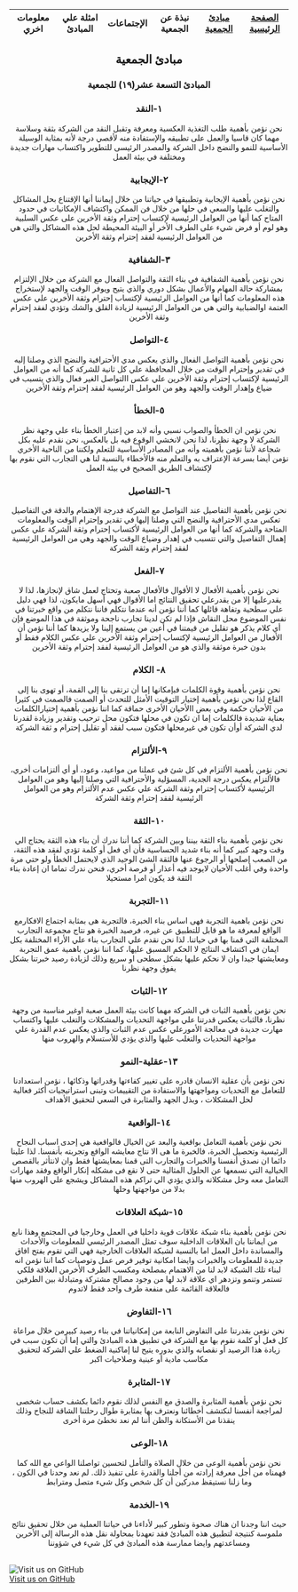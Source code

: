 
معلومات اخري             |  امثلة علي المبادئ             |  الإجتماعات             |  نبذة عن الجمعية             |  [مبادئ الجمعية](https://amateursanonymous.github.io/principles)|  [الصفحة الرئيسية](https://amateursanonymous.github.io) 
:-------------------------:|:-------------------------:|:-------------------------:|:-------------------------:|:-------------------------:|:-------------------------:

## <center>مبادئ الجمعية</center>
### <center> المبادئ التسعة عشر(١٩) للجمعية</center>

### <center>  ١-النقد</center>

<center>نحن نؤمن بأهمية طلب التغذية العكسية ومعرفة وتقبل النقد من الشركة بثقة وسلاسة مهما كان قاسيا والعمل على تطبيقه والإستفادة منه لأقصي درجة لأنه بمثابة الوسيلة الأساسية للنمو والنضج داخل الشركة والمصدر الرئيسى للتطوير واكتساب مهارات جديدة ومختلفة في بيئة العمل</center>

### <center> ٢-الإيجابية</center>

<center>نحن نؤمن بأهمية الإيجابية وتطبيقها في حياتنا من خلال إيماننا أنها الإقتناع بحل المشاكل والتغلب عليها والسعي في حلها من خلال فن الممكن واكتشاف الإمكانيات في حدود المتاح  كما أنها من العوامل الرئيسية لإكتساب إحترام وثقة الأخرين على عكس السلبية وهو لوم أو فرض شيء على الطرف الأخر أو البيئة المحيطة لحل هذه المشاكل والتي هي من العوامل الرئيسية لفقد إحترام وثقة الأخرين</center>

### <center> ٣-الشفافية</center>

<center>نحن نؤمن بأهمية الشفافية في بناء الثقة والتواصل الفعال مع الشركة من خلال الإلتزام  بمشاركة حالة المهام والأعمال بشكل دوري والذي يتيح ويوفر الوقت والجهد لإستخراج هذه المعلومات كما أنها من العوامل الرئيسية لإكتساب إحترام وثقة الأخرين علي عكس العتمة اوالضبابية والتي هي من العوامل الرئيسية لزيادة القلق والشك وتؤدي لفقد إحترام وثقة الأخرين</center>

### <center> ٤-التواصل</center>

<center>نحن نؤمن بأهمية التواصل الفعال والذي يعكس مدي الأحترافية والنضج الذي وصلنا إليه في تقدير وإحترام الوقت من خلال المحافظة علي كل ثانية للشركة  كما أنه من العوامل الرئيسية لإكتساب إحترام وثقة الأخرين علي عكس االتواصل الغير فعال والذي يتسبب في ضياع وإهدار الوقت والجهد وهو من العوامل الرئيسية لفقد إحترام وثقة الأخرين</center>

### <center> ٥-الخطأ</center>

<center>نحن نؤمن ان الخطأ والصواب نسبي وأنه لابد من إعتبار الخطأ بناء علي وجهة نظر الشركة لا وجهة نظرنا، لذا نحن لانخشي الوقوع فيه بل بالعكس، نحن نقدم عليه بكل شجاعة لأننا نؤمن بأهميته وأنه من المصادر الأساسية للتعلم ولكننا من الناحية الأخري نؤمن أيضا بسرعة الإعتراف به والتعلم منه فالأخطاء بالنسبة لنا هي التجارب التي نقوم بها لإكتشاف الطريق الصحيح في بيئة العمل</center>


### <center> ٦-التفاصيل </center>

<center>نحن نؤمن بأهمية التفاصيل عند التواصل مع الشركة فدرجة الإهتمام والدقة في التفاصيل تعكس مدي الأحترافية والنضج التي وصلنا إليها في تقدير وإحترام الوقت والمعلومات المتاحة والشركة  كما أنها من العوامل الرئيسية لأكتساب إحترام وثقة الشركة علي عكس إهمال التفاصيل  والتي تتسبب في إهدار وضياع الوقت والجهد وهي من العوامل الرئيسية لفقد إحترام وثقة الشركة</center>

### <center> ٧-الفعل</center>

<center>نحن نؤمن بأهمية الأفعال لا الأقوال فالأفعال صعبة وتحتاج  لعمل شاق لإنجازها، لذا لا يقدرعليها إلا من يقدرعلي تحقيق النتائج اما الأقوال فهي أسهل مايكون، لذا فهي دليل علي سطحية وتفاهة قائلها كما أننا نؤمن أنه عندما نتكلم فاننا نتكلم من واقع خبرتنا في نفس الموضوع محل النقاش فإذا لم تكن لدينا تجارب ناجحة وموثقة في هذا الموضع فإن أي كلام يذكر هو تقليل من قيمتنا في أعين من يستمع إلينا ولا يزيدها كما أننا نؤمن أن الأفعال من العوامل الرئيسية لإكتساب إحترام وثقة الأخرين علي عكس الكلام فقط أو بدون خبرة موثقة والذي هو من العوامل الرئيسية لفقد إحترام وثقة الأخرين</center>

### <center> ٨- الكلام</center>

<center>نحن نؤمن بأهمية وقوة الكلمات فبإمكانها إما أن ترتقى بنا إلى القمة، أو تهوى بنا إلى القاع  لذا نحن نؤمن بأهمية إختيار التوقيت الأمثل للتحدث أو الصمت فالصمت في كثيرا من الأحيان حكمة وفي بعض االأحيان الأخرى حماقة كما اننا نؤمن بأهمية إختيارالكلمات بعناية شديدة فالكلمات إما ان تكون في محلها  فتكون محل ترحيب وتقدير وزيادة لقدرنا لدي الشركة أوأن تكون في غيرمحلها فتكون سبب لفقد أو تقليل إحترام  و ثقة الشركة</center>

### <center> ٩-الألتزام</center>

<center>نحن نؤمن بأهمية الألتزام في كل شئ في عملنا من مواعيد، وعود، أو أي ألتزامات أخري، فالألتزام يعكس درجة الجدية، المسؤلية والأحترافية التي وصلنا إليها وهو من العوامل الرئيسية لأكتساب إحترام وثقة الشركة علي عكس عدم الألتزام وهو من العوامل الرئيسية لفقد إحترام وثقة الشركة</center>

### <center> ١٠-الثقة </center>

<center>نحن نؤمن بأهمية بناء الثقة بيننا وبين الشركة كما أننا ندرك أن بناء هذه الثقة يحتاج الي وقت وجهد كبير كما أنه بناء شديد الحساسية فأن أي فعل أو كلمة تؤدي لفقد هذه الثقة، من الصعب إصلحها أو الرجوع عنها فالثقة الشئ الوحيد الذي لايحتمل الخطأ ولو حتي مرة واحدة  وفي أغلب الأحيان لايوجد فيه أعذار أو فرصة أخري،  فنحن ندرك تماما ان إعادة  بناء الثقة قد يكون امرا مستحيلا</center>

### <center> ١١-التجربة</center>

<center> نحن نؤمن باهمية التجربة فهى اساس بناء الخبرة،  فالتجربة هى بمثابة اجتماع الافكارمع الواقع لمعرفة ما هو قابل للتطبيق عن غيره، فرصيد الخبرة هو نتاج مجموعة التجارب المختلفة التي قمنا بها في حياتنا. لذا نحن نقدم علي التجارب بناء علي الأراء المختلفة بكل ايمان في اكتشاف النتائج لا الحكم المسبق عليها، كما اننا نؤمن باهمية عمق التجربة ومعايشتها جيدا وان لا نحكم عليها بشكل سطحى او سريع وذلك لزيادة رصيد خبرتنا بشكل يفوق وجهة نظرنا 
 </center>
 
### <center> ١٢-الثبات</center>

<center> نحن نؤمن بأهمية الثبات في الشركة مهما كانت بيئة العمل  صعبة اوغير مناسبة من وجهة نظرنا، فالثبات يعكس قدرتنا علي مواجهة التحديات والمشكلات والتغلب عليها واكتساب مهارت جديدة في معالجة الأمورعلي عكس عدم الثبات والذي يعكس عدم القدرة علي مواجهة التحديات والتغلب عليها والذي يؤدي للأستسلام والهروب منها</center>

### <center> ١٣-عقلية-النمو </center>

<center>نحن نؤمن بأن عقلية الانسان قادره على تغيير كفاءتها وقدراتها وذكائها ، نؤمن استعدادنا للتعامل مع التحديات ومواجهتها والاستفادة من التقييمات وتبنى استراتيجيات أكثر فعالية لحل المشكلات ، وبذل الجهد والمثابرة في السعي لتحقيق الأهداف</center>

### <center> ١٤-الواقعية </center>

<center>نحن نؤمن بأهمية التعامل بواقعية والبعد عن الخيال فالواقعية هي إحدى اسباب النجاح الرئيسية وتحصيل الخبرة،  فالخبرة ما هى الا نتاج معايشه الواقع وتجربته بأنفسنا. لذا علينا دائما ان نصدق أنفسنا والخبرات والتجارب التى قمنا بمعايشتها فقط  وان لانتأثر بالقصص الخيالية التي نسمعها عن الحلول المثالية  حتى لا نقع فى مشكله إنكار الواقع  وفقد مهارات التعامل معه وحل مشكلاته والذي يؤدي الي تراكم هذه المشاكل ويشجع علي الهروب منها بدلا من مواجهتها وحلها </center>

### <center> ١٥-شبكة العلاقات</center>

<center>نحن نؤمن بأهمية بناء شبكة علاقات قوية داخليا في العمل وخارجيا في المجتمع وهذا نابع من ايماننا بان العلاقات الداخلية سوف تمثل المصدر الرئيسي للمعلومات والأحداث والمساندة داخل العمل اما بالنسبة لشبكة العلاقات الخارجية فهي التي تقوم بفتح افاق جديدة للمعلومات والخبرات وايضا امكانية توفير فرص عمل وتوصيات كما اننا نؤمن انه لبناء تلك الشبكة لابد لنا من الاهتمام بمصلحة ومكسب الطرف الأخرمن العلاقة  فلكي تستمر وتنمو وتزدهر اي علاقة لابد لها من وجود مصالح مشتركة ومتبادلة بين الطرفين فالعلاقة القائمة على منفعة طرف واحد فقط لاتدوم</center>

### <center> ١٦-التفاوض</center>

<center>نحن نؤمن بقدرتنا على التفاوض النابعة من إمكانياتنا في بناء رصيد كبيرمن خلال مراعاة كل فعل أو كلمة نقوم بها مع الشركة في تطبيق هذه المبادئ  والتي إما أن تكون سبب في زيادة هذا الرصيد أو نقصانه والذي بدوره يتيح لنا إماكنية الضغط علي الشركة لتحقيق مكاسب مادية أو عينية وصلاحيات اكبر</center>

### <center> ١٧-المثابرة </center>

<center>نحن نؤمن بأهمية المثابرة والصدق مع النفس لذلك نقوم دائما بكشف حساب شخصى لمراجعة أنفسنا لنكتشف أخطائنا ونعترف بها بمثابرة طوال رحلتنا الشاقة للنجاح  وذلك ينقذنا من الأستكانة والظن أننا لم نعد نخطئ مرة أخرى</center>

### <center> ١٨-الوعى</center>

<center>نحن نؤمن بأهمية الوعى من خلال الصلاة والتأمل لتحسين تواصلنا الواعي مع الله كما فهمناه  من أجل معرفة إرادته من أجلنا والقدرة على تنفيذ ذلك.  لم نعد وحدنا في الكون ، وما زلنا نستيقظ مدركين أن كل شخص وكل شيء متصل ومترابط</center>

### <center> ١٩-الخدمة</center>

<center>حيث اننا وجدنا ان هناك صحوة وتطور كبير لأداءنا في حياتنا العملية من خلال تحقيق نتائج ملموسة كنتيجة لتطبيق هذه المبادئ فقد تعهدنا بمحاولة نقل هذه الرسالة إلى الأخرين ومساعدتهم  وايضا ممارسة هذه المبادئ في كل شيء في شؤوننا</center>


<br>![Visit us on GitHub](https://raw.githubusercontent.com/amateursanonymous/amateursanonymous.github.io/main/assets/GitHub-logo-100.png)<br>
[Visit us on GitHub](https://github.com/amateursanonymous/amateursanonymous.github.io)

